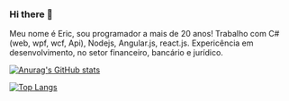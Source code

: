 ### Hi there 👋

Meu nome é Eric, sou programador a mais de 20 anos! Trabalho com C#(web, wpf, wcf, Api), Nodejs, Angular.js, react.js. Expericência em desenvolvimento, no setor financeiro, bancário e jurídico.




[![Anurag's GitHub stats](https://github-readme-stats.vercel.app/api?username=ericlacerda&count_private=true&show_icons=true&theme=gruvbox)](https://github.com/ericlacerda/github-readme-stats)

[![Top Langs](https://github-readme-stats.vercel.app/api/top-langs/?username=ericlacerda&layout=compact&theme=gruvbox)](https://github.com/ericlacerda/github-readme-stats)

